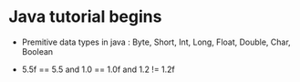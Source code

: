 # Java tutorial begins

- Premitive data types in java
: Byte, Short, Int, Long, Float, Double, Char, Boolean

- 5.5f == 5.5 and 1.0 == 1.0f and 1.2 != 1.2f
